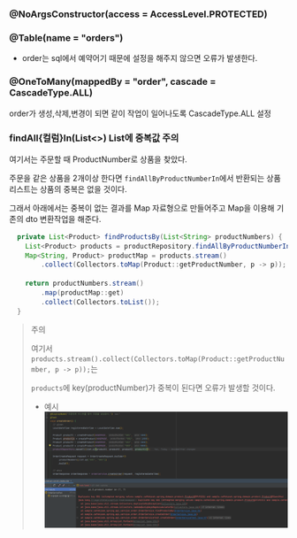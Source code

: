 ### @NoArgsConstructor(access = AccessLevel.PROTECTED)

### @Table(name = "orders")
- order는 sql에서 예약어기 때문에 설정을 해주지 않으면 오류가 발생한다.

### @OneToMany(mappedBy = "order", cascade = CascadeType.ALL)
order가 생성,삭제,변경이 되면 같이 작업이 일어나도록 CascadeType.ALL 설정

### findAll{컬럼}In(List<>) List에 중복값 주의
여기서는 주문할 때 ProductNumber로 상품을 찾았다.

주문을 같은 상품을 2개이상 한다면 `findAllByProductNumberIn`에서 반환되는 상품리스트는 상품의 중복은 없을 것이다.

그래서 아래에서는 중복이 없는 결과를 Map 자료형으로 만들어주고 Map을 이용해 기존의 dto 변환작업을 해준다. 
```java
  private List<Product> findProductsBy(List<String> productNumbers) {
    List<Product> products = productRepository.findAllByProductNumberIn(productNumbers);
    Map<String, Product> productMap = products.stream()
        .collect(Collectors.toMap(Product::getProductNumber, p -> p));

    return productNumbers.stream()
        .map(productMap::get)
        .collect(Collectors.toList());
  }
```
> 주의
> 
> 여기서 `products.stream().collect(Collectors.toMap(Product::getProductNumber, p -> p));`는
> 
> `products`에 key(productNumber)가 중복이 된다면 오류가 발생할 것이다.
> 
> - 예시
>   ![Exception](img/Exception_Collectors_toMap_duplicate.png)
> 
